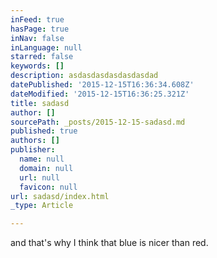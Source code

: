 ```yaml
---
inFeed: true
hasPage: true
inNav: false
inLanguage: null
starred: false
keywords: []
description: asdasdasdasdasdasdad
datePublished: '2015-12-15T16:36:34.608Z'
dateModified: '2015-12-15T16:36:25.321Z'
title: sadasd
author: []
sourcePath: _posts/2015-12-15-sadasd.md
published: true
authors: []
publisher:
  name: null
  domain: null
  url: null
  favicon: null
url: sadasd/index.html
_type: Article

---
```

and that's why I think that blue is nicer than red.